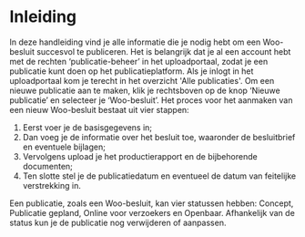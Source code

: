 # Inleiding

In deze handleiding vind je alle informatie die je nodig hebt om een Woo-besluit succesvol te publiceren. Het is belangrijk
dat je al een account hebt met de rechten ‘publicatie-beheer’ in het uploadportaal, zodat je een publicatie kunt doen op
het publicatieplatform. Als je inlogt in het uploadportaal kom je terecht in het overzicht 'Alle publicaties'. Om een nieuwe publicatie
aan te maken, klik je rechtsboven op de knop ‘Nieuwe publicatie’ en selecteer je ‘Woo-besluit’. Het proces voor het aanmaken
van een nieuw Woo-besluit bestaat uit vier stappen:

1. Eerst voer je de basisgegevens in;
2. Dan voeg je de informatie over het besluit toe, waaronder de besluitbrief en eventuele bijlagen;
3. Vervolgens upload je het productierapport en de bijbehorende documenten;
4. Ten slotte stel je de publicatiedatum en eventueel de datum van feitelijke verstrekking in.

Een publicatie, zoals een Woo-besluit, kan vier statussen hebben: Concept, Publicatie gepland, Online voor verzoekers en Openbaar.
Afhankelijk van de status kun je de publicatie nog verwijderen of aanpassen.
